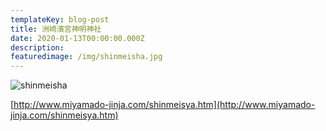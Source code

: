 ```yaml
---
templateKey: blog-post
title: 洲崎濱宮神明神社
date: 2020-01-13T00:00:00.000Z
description:
featuredimage: /img/shinmeisha.jpg
---
```


![shinmeisha](/img/shinmeisha.jpg)

[http://www.miyamado-jinja.com/shinmeisya.htm](http://www.miyamado-jinja.com/shinmeisya.htm)
